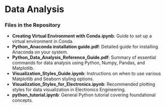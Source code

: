 # Data Analysis

### Files in the Repository

- **Creating Virtual Environment with Conda.ipynb**: Guide to set up a virtual environment in Conda.
- **Python_Anaconda installation guide.pdf**: Detailed guide for installing Anaconda on your system.
- **Python_Data_Analysis_Reference_Guide.pdf**: Summary of essential commands for data analysis using Python, Numpy, Pandas, and Matplotlib.
- **Visualization_Styles_Guide.ipynb**: Instructions on when to use various Matplotlib and Seaborn styling options.
- **Visualization_Styles_for_Electronics.ipynb**: Recommended plotting styles for data visualization in Electronics Engineering.
- **python_tutorial.ipynb**: General Python tutorial covering foundational concepts.

